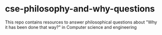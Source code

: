 # cse-philosophy-and-why-questions
This repo contains resources to answer philosophical questions about "Why it has been done that way?" in Computer science and engineering
